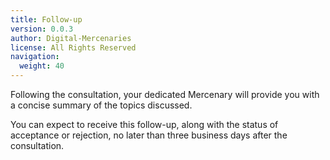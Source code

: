 ```yaml
---
title: Follow-up
version: 0.0.3
author: Digital-Mercenaries
license: All Rights Reserved
navigation:
  weight: 40
---
```



Following the consultation, your dedicated Mercenary will provide you with a
concise summary of the topics discussed.

You can expect to receive this follow-up, along with the status of acceptance
or rejection, no later than three business days after the consultation.


